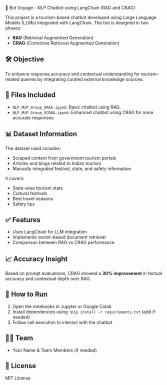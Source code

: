 🤖 Bot Voyage - NLP Chatbot using LangChain (RAG and CRAG)

This project is a tourism-based chatbot developed using Large Language Models (LLMs) integrated with LangChain. The bot is designed in two phases:

- **RAG** (Retrieval Augmented Generation)
- **CRAG** (Corrective Retrieval Augmented Generation)

## 🛠️ Objective
To enhance response accuracy and contextual understanding for tourism-related queries by integrating curated external knowledge sources.

## 📁 Files Included
- `NLP_MiP_Group_5RAG.ipynb`: Basic chatbot using RAG.
- `NLP_MiP_Group_5CRAG.ipynb`: Enhanced chatbot using CRAG for more accurate responses.

## 📊 Dataset Information
The dataset used includes:
- Scraped content from government tourism portals
- Articles and blogs related to Indian tourism
- Manually integrated festival, state, and safety information

It covers:
- State-wise tourism stats
- Cultural festivals
- Best travel seasons
- Safety tips

## ✅ Features
- Uses LangChain for LLM integration
- Implements vector-based document retrieval
- Comparison between RAG vs CRAG performance

## 📈 Accuracy Insight
Based on prompt evaluations, CRAG showed a **30% improvement** in factual accuracy and contextual depth over RAG.

## 🚀 How to Run
1. Open the notebooks in Jupyter or Google Colab
2. Install dependencies using `!pip install -r requirements.txt` (add if needed)
3. Follow cell execution to interact with the chatbot

## 👨‍💻 Team
- Your Name & Team Members (if needed)

## 📄 License
MIT License
